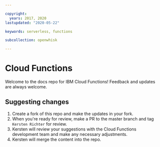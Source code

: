 ```yaml
---

copyright:
  years: 2017, 2020
lastupdated: "2020-05-22"

keywords: serverless, functions

subcollection: openwhisk

---
```


# Cloud Functions


Welcome to the docs repo for IBM Cloud Functions! Feedback and updates are always welcome.




## Suggesting changes

1. Create a fork of this repo and make the updates in your fork.
2. When you're ready for review, make a PR to the master branch and tag `Kersten Richter` for review.
3. Kersten will review your suggestions with the Cloud Functions development team and make any necessary adjustments.
4. Kersten will merge the content into the repo.




